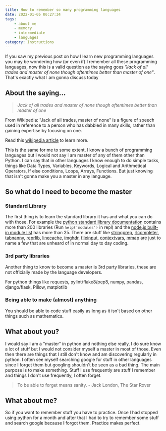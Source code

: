 ```yaml
---
title: How to remember so many programming languages
date: 2022-01-05 00:27:34
tags:
    - about me
    - memory
    - intermediate
    - languages
category: Instructions
---
```


If you saw my previous post on how I learn new programming languages you may be wondering how (or even if) I remember all these programming languages, now this is a valid question as the saying goes *"Jack of all trades and master of none though oftentimes better than master of one"*. That's exactly what I am gonna discuss today

<!-- more -->

## About the saying...

> _Jack of all trades and master of none though oftentimes better than master of one_

From Wikipedia: "Jack of all trades, master of none" is a figure of speech used in reference to a person who has dabbled in many skills, rather than gaining expertise by focusing on one.

Read this [wikipedia article](https://www.wikiwand.com/en/Jack_of_all_trades,_master_of_none) to learn more.

This is the same for me to some extent, I know a bunch of programming languages but I would not say I am master of any of them other than Python. I can say that in other languages I know enough to do simple tasks, things like Data Types, Variables, Keywords, Logical and Arithmetical Operators, If else conditions, Loops, Arrays, Functions. But just knowing that isn't gonna make you a master in any language.

## So what do I need to become the master

### Standard Library

The first thing is to learn the standard library it has and what you can do with those. For example the [python standard library documentation](https://docs.python.org/3/library/) contains more than 200 libraries (Run `help('modules')` in repl) and the [node.js built-in module list](https://www.w3schools.com/nodejs/ref_modules.asp) has more than 25. There are stuff like [stringprep](https://docs.python.org/3/library/stringprep.html), [rlcompleter](https://docs.python.org/3/library/rlcompleter.html), [tabnanny](https://docs.python.org/3/library/tabnanny.html), [reprlib](https://docs.python.org/3/library/reprlib.html), [linecache](https://docs.python.org/3/library/linecache.html), [imghdr](https://docs.python.org/3/library/imghdr.html), [fileinput](https://docs.python.org/3/library/fileinput.html), [contextvars](https://docs.python.org/3/library/contextvars.html), [mmap](https://docs.python.org/3/library/mmap.html) are just to name a few that are unheard of in normal day to day coding.

### 3rd party libraries

Another thing to know to become a master is 3rd party libraries, these are not officially made by the language developers.

For python things like requests, pylint/flake8/pep8, numpy, pandas, django/flask, Pillow, matplotlib

### Being able to make (almost) anything

You should be able to code stuff easily as long as it isn't based on other things such as mathematics.

## What about you?

I would say I am a "master" in python and nothing else really, I do sure know a lot of stuff but I would not consider myself a master in most of those. Even then there are things that I still don't know and am discovering regularly in python. I often see myself searching google for stuff in other languages since I forget them but googling shouldn't be seen as a bad thing. The main purpose is to make something. Stuff I use frequently are stuff I remember and things I don't use frequently, I often forget.

> To be able to forget means sanity.
> \- Jack London, The Star Rover

## What about me?

So if you want to remember stuff you have to practice. Once I had stopped using python for a month and after that I had to try to remember some stuff and search google because I forgot them. Practice makes perfect.
